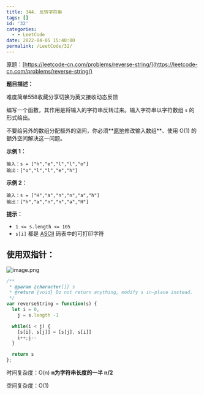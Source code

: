 ```yaml
---
title: 344. 反转字符串
tags: []
id: '32'
categories:
  - - LeetCode
date: 2022-04-05 15:40:00
permalink: /LeetCode/32/
---
```


原题：[https://leetcode-cn.com/problems/reverse-string/](https://leetcode-cn.com/problems/reverse-string/)

**题目描述：**

难度简单558收藏分享切换为英文接收动态反馈

编写一个函数，其作用是将输入的字符串反转过来。输入字符串以字符数组 `s` 的形式给出。

不要给另外的数组分配额外的空间，你必须**[原地](https://baike.baidu.com/item/%E5%8E%9F%E5%9C%B0%E7%AE%97%E6%B3%95)修改输入数组**、使用 O(1) 的额外空间解决这一问题。

<!--more-->

**示例 1：**

```
输入：s = ["h","e","l","l","o"]
输出：["o","l","l","e","h"]

```

**示例 2：**

```
输入：s = ["H","a","n","n","a","h"]
输出：["h","a","n","n","a","H"]
```

**提示：**

- `1 <= s.length <= 105`
- `s[i]` 都是 [ASCII](https://baike.baidu.com/item/ASCII) 码表中的可打印字符

## 使用双指针：

![image.png](https://s2.loli.net/2022/04/05/UmfLA8aCRwoIBzs.png)

```jsx
/**
 * @param {character[]} s
 * @return {void} Do not return anything, modify s in-place instead.
 */
var reverseString = function(s) {
  let i = 0,
    j = s.length -1

  while(i < j) {
    [s[i], s[j]] = [s[j], s[i]]
    i++;j--
  }

  return s
};
```

时间复杂度：O(n) **n为字符串长度的一半 n/2**

空间复杂度：O(1)